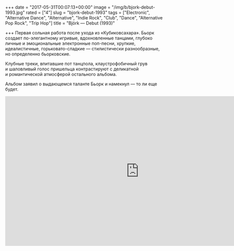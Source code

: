 +++
date = "2017-05-31T00:07:13+00:00"
image = "/img/b/bjork-debut-1993.jpg"
rated = ["4"]
slug = "bjork-debut-1993"
tags = ["Electronic", "Alternative Dance", "Alternative", "Indie Rock", "Club", "Dance", "Alternative Pop Rock", "Trip Hop"]
title = "Björk — Debut (1993)"

+++
Первая сольная работа после ухода из&nbsp;&laquo;Кубиковсахара&raquo;. Бьорк создает по-элегантному игривые, вдохновленные танцами, глубоко личные и&nbsp;эмоциональные электронные поп-песни, хрупкие, идеалистичные, горьковато-сладкие&nbsp;&mdash; стилистически разнообразные, но&nbsp;определенно бьорковские. 

Клубные треки, впитавшие пот танцпола, клаустрофобичный грув и&nbsp;шаловливый голос пришельца контрастируют с&nbsp;деликатной и&nbsp;романтической атмосферой остального альбома. 

Альбом заявил о&nbsp;выдающемся таланте Бьорк и&nbsp;намекнул&nbsp;&mdash; то&nbsp;ли еще будет.

<iframe width="853" height="480" src="https://www.youtube.com/embed/KDbPYoaAiyc?rel=0&amp;showinfo=0" frameborder="0" allowfullscreen></iframe>